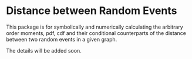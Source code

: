 # Distance between Random Events

This package is for symbolically and numerically calculating the arbitrary order moments, pdf, cdf and their conditional counterparts of the distance between two random events in a given graph.

The details will be added soon.
